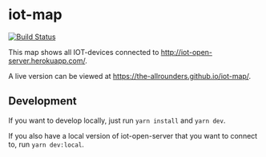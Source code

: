 # iot-map

[![Build Status](https://travis-ci.org/the-allrounders/iot-map.svg?branch=master)](https://travis-ci.org/the-allrounders/iot-map)

This map shows all IOT-devices connected to http://iot-open-server.herokuapp.com/.

A live version can be viewed at https://the-allrounders.github.io/iot-map/.


## Development

If you want to develop locally, just run `yarn install` and `yarn dev`.

If you also have a local version of iot-open-server that you want to connect to, run `yarn dev:local`.